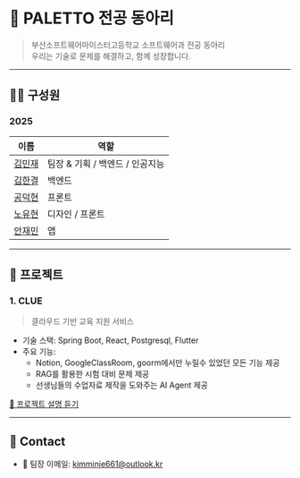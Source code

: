 # 🚀 PALETTO 전공 동아리

> 부산소프트웨어마이스터고등학교 소프트웨어과 전공 동아리  
> 우리는 기술로 문제를 해결하고, 함께 성장합니다.

---

## 🧑‍💻 구성원
### 2025
| 이름 | 역할 |
|------|------|
| [김민재](https://github.com/fixgramwork) | 팀장 & 기획 / 백엔드 / 인공지능 |
| [김한결](https://github.com/Hgyeol) | 백엔드 | Spring |
| [공덕현](https://github.com/orgs/EscapeFrame/people/kongduk) | 프론트 |
| [노유현](https://github.com/Rohyoohyun) | 디자인 / 프론트 |
| [안재민](https://github.com/dkswoans) | 앱 |

---

## 📁 프로젝트

### 1. CLUE
> 클라우드 기반 교육 지원 서비스

- 기술 스택: Spring Boot, React, Postgresql, Flutter
- 주요 기능:
  - Notion, GoogleClassRoom, goorm에서만 누릴수 있었던 모든 기능 제공
  - RAG를 활용한 시험 대비 문제 제공
  - 선생님들의 수업자료 제작을 도와주는 AI Agent 제공

[📎 프로젝트 설명 듣기 ](https://victorious-secure-70d.notion.site/CLUE-1e41a084dc4680cf96b4de2e708f9a4e?pvs=4)

---

## 🔗 Contact

- 💬 팀장 이메일: kimminje661@outlook.kr
